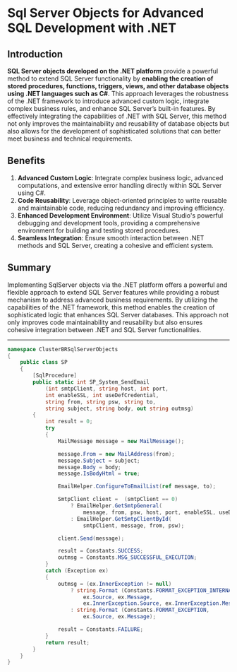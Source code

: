 # Sql Server Objects for Advanced SQL Development with .NET

## Introduction

**SQL Server objects developed on the .NET platform** provide a powerful method to extend SQL Server functionality by **enabling the creation of stored procedures, functions, triggers, views, and other database objects using .NET languages such as C#**. This approach leverages the robustness of the .NET framework to introduce advanced custom logic, integrate complex business rules, and enhance SQL Server’s built-in features. By effectively integrating the capabilities of .NET with SQL Server, this method not only improves the maintainability and reusability of database objects but also allows for the development of sophisticated solutions that can better meet business and technical requirements.

## Benefits

1. **Advanced Custom Logic**: Integrate complex business logic, advanced computations, and extensive error handling directly within SQL Server using C#.
2. **Code Reusability**: Leverage object-oriented principles to write reusable and maintainable code, reducing redundancy and improving efficiency.
3. **Enhanced Development Environment**: Utilize Visual Studio's powerful debugging and development tools, providing a comprehensive environment for building and testing stored procedures.
4. **Seamless Integration**: Ensure smooth interaction between .NET methods and SQL Server, creating a cohesive and efficient system.

## Summary

Implementing SqlServer objects via the .NET platform offers a powerful and flexible approach to extend SQL Server features while providing a robust mechanism to address advanced business requirements. By utilizing the capabilities of the .NET framework, this method enables the creation of sophisticated logic that enhances SQL Server databases. This approach not only improves code maintainability and reusability but also ensures cohesive integration between .NET and SQL Server functionalities.
___


```csharp
namespace ClusterBRSqlServerObjects
{
    public class SP
    {
        [SqlProcedure]
        public static int SP_System_SendEmail
            (int smtpClient, string host, int port, 
            int enableSSL, int useDefCredential, 
            string from, string psw, string to, 
            string subject, string body, out string outmsg)
        {
            int result = 0;
            try
            {
                MailMessage message = new MailMessage();

                message.From = new MailAddress(from);
                message.Subject = subject;
                message.Body = body;
                message.IsBodyHtml = true;

                EmailHelper.ConfigureToEmailList(ref message, to);

                SmtpClient client =  (smtpClient == 0)
                    ? EmailHelper.GetSmtpGeneral(
                        message, from, psw, host, port, enableSSL, useDefCredential) 
                    : EmailHelper.GetSmtpClientById(
                        smtpClient, message, from, psw);

                client.Send(message);

                result = Constants.SUCCESS;
                outmsg = Constants.MSG_SUCCESSFUL_EXECUTION;
            }
            catch (Exception ex)
            {
                outmsg = (ex.InnerException != null) 
                    ? string.Format (Constants.FORMAT_EXCEPTION_INTERNAL,
                        ex.Source, ex.Message, 
                        ex.InnerException.Source, ex.InnerException.Message)
                    : string.Format (Constants.FORMAT_EXCEPTION, 
                        ex.Source, ex.Message);

                result = Constants.FAILURE;
            }
            return result;
        }
    }
}
```